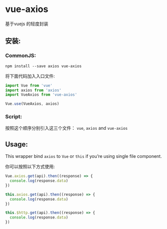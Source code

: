 # vue-axios

基于vuejs 的轻度封装

## 安装:

### CommonJS:

```
npm install --save axios vue-axios
```

将下面代码加入入口文件:

```js
import Vue from 'vue'
import axios from 'axios'
import VueAxios from 'vue-axios'

Vue.use(VueAxios, axios)
```



### Script:

按照这个顺序分别引入这三个文件： `vue`, `axios` and `vue-axios`

## Usage:

This wrapper bind `axios` to `Vue` or `this` if you’re using single file component.

你可以按照以下方式使用:

```js
Vue.axios.get(api).then((response) => {
  console.log(response.data)
})

this.axios.get(api).then((response) => {
  console.log(response.data)
})

this.$http.get(api).then((response) => {
  console.log(response.data)
})
```